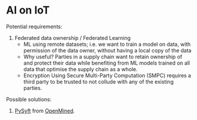 # AI on IoT

Potential requirements:

1. Federated data ownership / Federated Learning
   * ML using remote datasets; i.e. we want to train a model on data, with permission of the data owner,
     without having a local copy of the data
   * Why useful? Parties in a supply chain want to retain ownership of and protect their data while
     benefiting from ML models trained on all data that optimise the supply chain as a whole.
   * Encryption Using Secure Multi-Party Computation (SMPC) requires a third party to be trusted to 
     not collude with any of the existing parties. 
    

Possible solutions:

1. [PySyft](https://github.com/OpenMined/PySyft) from [OpenMined](https://www.openmined.org/).
